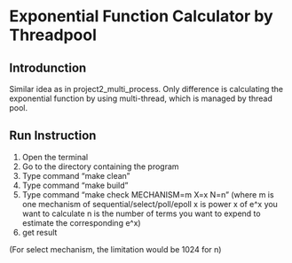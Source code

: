 # Exponential Function Calculator by Threadpool

## Introdunction

Similar idea as in project2_multi_process.
Only difference is calculating the exponential function by using multi-thread, which is managed by thread pool.

## Run Instruction

1. Open the terminal
2. Go to the directory containing the program
3. Type command “make clean”
4. Type command “make build”
5. Type command “make check MECHANISM=m X=x N=n” 
    (where m is one mechanism of sequential/select/poll/epoll
           x is power x of e^x you want to calculate
           n is the number of terms you want to expend to estimate the corresponding e^x)
6. get result

(For select mechanism, the limitation would be 1024 for n)